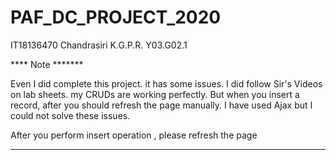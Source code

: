 # PAF_DC_PROJECT_2020

IT18136470
Chandrasiri K.G.P.R.
  Y03.G02.1

****  Note *******

Even I did complete this project. it has some issues. I did follow Sir's Videos on lab sheets. my CRUDs are working perfectly. 
But when you insert a record, after you should refresh the page manually. I have used Ajax but I could not solve these issues.


After you perform insert operation , please refresh the page

********************************
